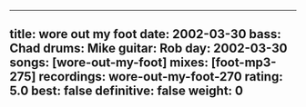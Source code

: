 
---
title: wore out my foot
date: 2002-03-30
bass:	Chad
drums:	Mike
guitar:	Rob
day: 2002-03-30
songs: [wore-out-my-foot]
mixes: [foot-mp3-275]
recordings: wore-out-my-foot-270
rating: 5.0
best: false
definitive: false
weight: 0
---
